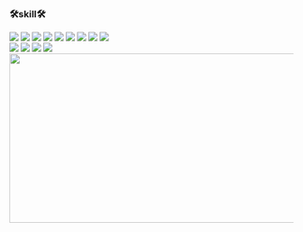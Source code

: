 ### 🛠skill🛠

<div>
  <img src="https://img.shields.io/badge/html5-E34F26?style=flat&logo=html5&logoColor=ffffff"/>
  <img src="https://img.shields.io/badge/CSS3-1572B6?style=flat&logo=CSS3&logoColor=ffffff">
  <img src="https://img.shields.io/badge/javascript-F7DF1E?style=flat&logo=javascript&logoColor=ffffff"/>
  <img src="https://img.shields.io/badge/jquery-0769AD?style=flat&logo=jquery&logoColor=ffffff"/>
  <img src="https://img.shields.io/badge/Java-007396?style=flat&logo=OpenJDK&logoColor=ffffff"/>
  <img src="https://img.shields.io/badge/vue.js-4FC08D?style=flat&logo=vuedotjs&logoColor=ffffff"/>
  <img src="https://img.shields.io/badge/node.js-5FA04E?style=flat&logo=nodedotjs&logoColor=ffffff"/>
  <img src="https://img.shields.io/badge/react-61DAFB?style=flat&logo=react&logoColor=ffffff"/>
  <img src="https://img.shields.io/badge/nuxt.js-00DC82?style=flat&logo=nuxtdotjs&logoColor=ffffff"/>
</div>

<div>
  <img src="https://img.shields.io/badge/thymeleaf-005F0F?style=flat&logo=thymeleaf&logoColor=ffffff"/>
  <img src="https://img.shields.io/badge/spring-6DB33F?style=flat&logo=spring&logoColor=ffffff"/>
  <img src="https://img.shields.io/badge/springboot-6DB33F?style=flat&logo=springboot&logoColor=ffffff"/>
  <img src="https://img.shields.io/badge/springsecurity-6DB33F?style=flat&logo=springsecurity&logoColor=ffffff"/>
</div>

<div>
<a href="https://github.com/devxb/gitanimals">
<img
  src="https://render.gitanimals.org/farms/wt0329"
  width="600"
  height="300"
/>
</a>
</div>
